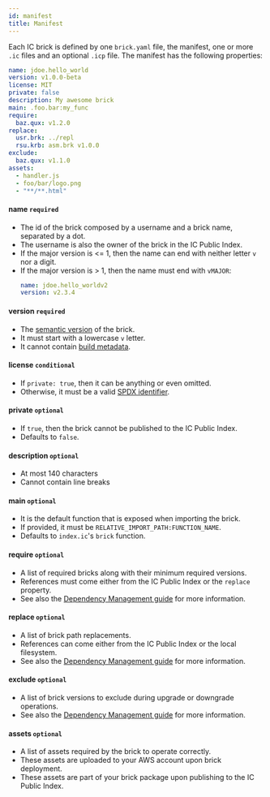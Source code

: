 ```yaml
---
id: manifest
title: Manifest
---
```


Each IC brick is defined by one `brick.yaml` file, the manifest, one or
more `.ic` files and an optional `.icp` file. The manifest has the
following properties:

```yaml
name: jdoe.hello_world
version: v1.0.0-beta
license: MIT
private: false
description: My awesome brick
main: .foo.bar:my_func
require:
  baz.qux: v1.2.0
replace:
  usr.brk: ../repl
  rsu.krb: asm.brk v1.0.0
exclude:
  baz.qux: v1.1.0
assets:
  - handler.js
  - foo/bar/logo.png
  - "**/**.html"
```

#### name `required`

- The id of the brick composed by a username and a brick name, separated
  by a dot.
- The username is also the owner of the brick in the IC Public Index.
- If the major version is <= 1, then the
  name can end with neither letter `v` nor a digit.
- If the major version is > 1, then the name
  must end with `vMAJOR`:
  ```yaml
  name: jdoe.hello_worldv2
  version: v2.3.4
  ```

#### version `required`

- The [semantic version][semver-spec] of the brick.
- It must start with a lowercase `v` letter.
- It cannot contain [build metadata][semver-meta].

#### license `conditional`

- If `private: true`, then it can be anything or even omitted.
- Otherwise, it must be a valid [SPDX identifier][spdx-licenses].

#### private `optional`

- If `true`, then the brick cannot be published to the IC Public Index.
- Defaults to `false`.

#### description `optional`

- At most 140 characters
- Cannot contain line breaks

#### main `optional`

- It is the default function that is exposed when importing the brick.
- If provided, it must be `RELATIVE_IMPORT_PATH:FUNCTION_NAME`.
- Defaults to `index.ic`'s `brick` function.

#### require `optional`

- A list of required bricks along with their minimum required versions.
- References must come either from the IC Public Index or the `replace`
  property.
- See also the [Dependency Management guide](guide-dependencies.md) for
  more information.

#### replace `optional`

- A list of brick path replacements.
- References can come either from the IC Public Index or the local
  filesystem.
- See also the [Dependency Management guide](guide-dependencies.md) for
  more information.

#### exclude `optional`

- A list of brick versions to exclude during upgrade or downgrade
  operations.
- See also the [Dependency Management guide](guide-dependencies.md) for
  more information.

#### assets `optional`

- A list of assets required by the brick to operate correctly.
- These assets are uploaded to your AWS account upon brick deployment.
- These assets are part of your brick package upon publishing to the IC
  Public Index.

[semver-spec]: https://semver.org/
[semver-meta]: https://semver.org/#spec-item-10
[spdx-licenses]: https://spdx.org/licenses/
